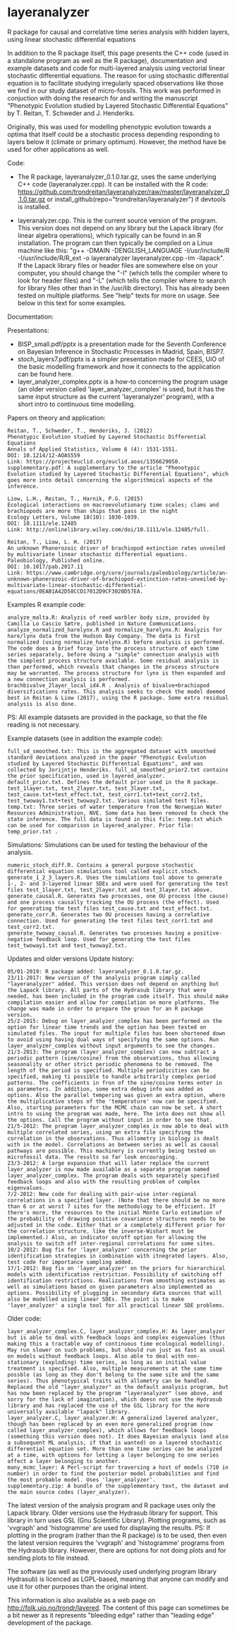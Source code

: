 # layeranalyzer
R package for causal and correlative time series analysis with hidden layers, using linear stochastic differential equations

In addition to the R package itself, this page presents the C++ code (used in a standalone program as well as the R package), documentation and example datasets and code for multi-layered analysis using vectorial linear stochastic differential equations. The reason for using stochastic differential equation is to facilitate studying irregularly spaced observations like those we find in our study dataset of micro-fossils. This work was performed in conjuction with doing the research for and writing the manuscript "Phenotypic Evolution studied by Layered Stochastic Differential Equations" by T. Reitan, T. Schweder and J. Henderiks.

Originally, this was used for modelling phenotypic evolution towards a optima that itself could be a stochastic process depending responding to layers below it (climate or primary optimum). However, the method have be used for other applications as well.


Code:

* The R package, layeranalyzer_0.1.0.tar.gz, uses the same underlying C++ code (layeranalyzer.cpp). It can be installed with the R code: https://github.com/trondreitan/layeranalyzer/raw/master/layeranalyzer_0.1.0.tar.gz or install_github(repo="trondreitan/layeranalyzer") if devtools is installed. 

* layeranalyzer.cpp. This is the current source version of the program. This version does not depend on any library but the Lapack library (for linear algebra operations), which typically can be found in an R installation. The program can then typically be compiled on a Linux machine like this: "g++ -DMAIN -DENGLISH_LANGUAGE -I/usr/include/R -I/usr/include/R/R_ext -o layeranalyzer layeranalyzer.cpp -lm -llapack". If the Lapack library files or header files are somewhere else on your computer, you should change the "-I" (which tells the compiler where to look for header files) and "-L" (which tells the compiler where to search for library files other than in the /usr/lib directory). This has already been tested on multiple platforms. See "help" texts for more on usage. See below in this text for some examples. 



Documentation:

Presentations:

* BISP_small.pdf/pptx is a presentation made for the Seventh Conference on Bayesian Inference in Stochastic Processes in Madrid, Spain, BISP7.
* stoch_layers7.pdf/pptx is a simpler presentation made for CEES, UiO of the basic modelling framework and how it connects to the application can be found here.
* layer_analyzer_complex.pptx is a how-to concerning the program usage (an older version called 'layer_analyzer_complex' is used, but it has the same input structure as the current 'layeranalyzer' program), with a short intro to continuous time modelling. 

Papers on theory and application:

    Reitan, T., Schweder, T., Henderiks, J. (2012)
    Phenotypic Evolution studied by Layered Stochastic Differential Equations
    Annals of Applied Statistics, Volume 6 (4): 1531-1551.
    DOI: 10.1214/12-AOAS559
    Link: https://projecteuclid.org/euclid.aoas/1356629050.
    supplementary.pdf: A supplementary to the article "Phenotypic Evolution studied by Layered Stochastic Differential Equations", which goes more into detail concerning the algorithmical aspects of the inference.

    Liow, L.H., Reitan, T., Harnik, P.G. (2015)
    Ecological interactions on macroevolutionary time scales; clams and brachiopods are more than ships that pass in the night
    Ecology Letters, Volume 18(10): 1030-1039.
    DOI: 10.1111/ele.12485
    Link: http://onlinelibrary.wiley.com/doi/10.1111/ele.12485/full.

    Reitan, T., Liow, L. H. (2017)
    An unknown Phanerozoic driver of brachiopod extinction rates unveiled by multivariate linear stochastic differential equations.
    Paleobiology, Published online.
    DOI: 10.1017/pab.2017.11
    Link: https://www.cambridge.org/core/journals/paleobiology/article/an-unknown-phanerozoic-driver-of-brachiopod-extinction-rates-unveiled-by-multivariate-linear-stochastic-differential-equations/0EAB1A42D58CCD17012D9CF3020D57EA.

Examples
R example code:

    analyze_malta.R: Analyzis of reed warbler body size, provided by Camilla Lo Cascio Sætre, published in Nature Communications.
    analyze_normalized_harelynx.R and normalize_harelynx.R: Analyzis for hare/lynx data from the Hudson Bay Company. The data is first normalized (using normalize_harelynx.R) before analysis is performed. The code does a brief foray into the process structure of each time series separately, before doing a "simple" connection analysis with the simplest process structure available. Some residual analysis is then performed, which reveals that changes in the process structure may be warranted. The process structure for lynx is then expanded and a new connection analysis is performed.
    brachbivalve_2layer_local_id4.R . Analysis of bivalve+brachiopod diversifications rates. This analysis seeks to check the model deemed best in Reitan & Liow (2017), using the R package. Some extra residual analysis is also done. 

PS: All example datasets are provided in the package, so that the file reading is not necessary.

Example datasets (see in addition the example code):

    full_sd_smoothed.txt: This is the aggregated dataset with smoothed standard deviations analyzed in the paper "Phenotypic Evolution studied by Layered Stochastic Differential Equations", and was collected by Jorijntje Henderiks. full_sd_smoothed_prior2.txt contains the prior specification, used in layered_analyzer.
    default_prior.txt. Defines the default prior used in the R package.
    test_1layer.txt, test_2layer.txt, test_3layer.txt, test_cause.txt+test_effect.txt, test_corr1.txt+test_corr2.txt, test_twoway1.txt+test_twoway2.txt. Various similated test files.
    temp.txt: Three series of water temperature from the Norwegian Water Resources Administration, NVE. Some data has been removed to check the state inference. The full data is found in this file: temp.txt which can be used for comparison in layered_analyzer. Prior file: temp_prior.txt . 

Simulations:
Simulations can be used for testing the behaviour of the analysis.

    numeric_stoch_diff.R. Contains a general purpose stochastic differential equation simulations tool called explicit.stoch.
    generate_1_2_3_layers.R. Uses the simulations tool above to generate 1-, 2- and 3-layered linear SDEs and were used for generating the test files test_1layer.txt, test_2layer.txt and test_3layer.txt above.
    generate_causal.R. Generates two processes, one OU process (the cause) and one process causally tracking the OU process (the effect). Used for generating the test files test_cause.txt and test_effect.txt.
    generate_corr.R. Generates two OU processes having a correlative connection. Used for generating the test files test_corr1.txt and test_corr2.txt.
    generate_twoway_causal.R. Generates two processes having a positive-negative feedback loop. Used for generating the test files test_twoway1.txt and test_twoway2.txt. 

Updates and older versions
Update history:

    05/01-2019: R package added: layeranalyzer_0.1.0.tar.gz.
    23/11-2017: New version of the analysis program simply called "layeranalyzer" added. This version does not depend on anything but the Lapack library. All parts of the Hydrasub library that were needed, has been included in the program code itself. This should make compilation easier and allow for compilation on more platforms. The change was made in order to prepare the groun for an R package version.
    25/2-2015: Debug on layer_analyzer_complex has been performed on the option for linear time trends and the option has been tested on simulated files. The input for multiple files has been shortened down to avoid using having dual ways of specifying the same options. Run layer_analyzer_complex without input arguments to see the changes.
    21/3-2013: The program (layer_analyzer_complex) can now subtract a periodic pattern (sine/cosine) from the observations, thus allowing seasonality or other strict periodic phenomena to be removed. The length of the period is specified. Multiple periodicities can be specified, making ti possible to handle arbitrarily complex period patterns. The coefficients in fron of the sine/cosine terms enter in as parameters. In addition, some extra debug info was added as options. Also the parallel tempering was given an extra option, where the multiplicative steps of the 'temperature' now can be specified. Also, starting parameters for the MCMC chain can now be set. A short intro to using the program was made, here. The into does not show all the options. Call the program without input in order to see that.
    21/5-2012: The program layer_analyzer_complex is now able to deal with multiple correlated series, using an extra file specifying the correlation in the observations. Thus allometry in biology is dealt with in the model. Correlations as between series as well as causal pathways are possible. This machinery is currently being tested on microfossil data. The results so far look encouraging.
    23/3-2012: A large expansion that will later replace the current layer_analyzer is now made available as a separate program named layer_analyzer_complex. The program deals with separately specified feedback loops and also with the resulting problem of complex eigenvalues.
    7/2-2012: New code for dealing with pair-wise inter-regional correlations in a specified layer. (Note that there should be no more than 6 or at worst 7 sites for the methodology to be efficient. If there's more, the resources to the initial Monte Carlo estimation of the probability of drawing positive covariance structures needs to be adjusted in the code. Either that or a completely different prior for the correlation structure, like the inverse-Wishart must be implemented.) Also, an indicator on/off option for allowing the analysis to switch off inter-regional correlations for some sites.
    10/2-2012: Bug fix for 'layer_analyzer' concerning the prior identification strategies in combination with itnegrated layers. Also, test code for importance sampling added.
    17/1-2012: Bug fix on 'layer_analyzer' on the priors for hierarchical models with identification restriction. Possibility of switching off identification restrictions. Realizations from smoothing estimates as well as simulations based on given parameters also implemented as options. Possibility of plugging in secondary data sources that will also be modelled using linear SDEs. The point is to make 'layer_analyzer' a single tool for all practical linear SDE problems. 

Older code:

    layer_analyzer_complex.C, layer_analyzer_complex.H: As layer_analyzer but is able to deal with feedback loops and complex eigenvalues (thus making this a tractable way of continuous time ecological modelling). May run slower on such problems, but should run just as fast as usual on models without feedback loops. Also able to deal with non-stationary (exploding) time series, as long as an initial value treatment is specified. Also, multiple measurements at the same time possble (as long as they don't belong to the same site and the same series). Thus phenotypical traits with allometry can be handled. Replaced the old "layer_analyzer" as the default analysis program, but has now been replaced by the program "layeranalyzer" (see above, and sorry for the lack of imagination), which doesn not use the Hydrasub library and has replaced the use of the GSL library for the more universally available "lapack" library.
    layer_analyzer.C, layer_analyzer.H: A generalized layered analyzer, though has been replaced by an even more generalized program (now called layer_analyzer_complex), which allows for feedback loops (something this version does not). It does Bayesian analysis (and also a subsequent ML analysis, if that is wanted) on a layered stochastic differential equation set. More than one time series can be analyzed at a time, with options for letting a layer belonging to one series affect a layer belonging to another.
    many_mcmc_layer: A Perl-script for traversing a host of models (710 in number) in order to find the posterior model probabilities and find the most probable model. Uses 'layer_analyzer'.
    supplementary.zip: A bundle of the supplementary text, the dataset and the main source codes (layer_analyzer). 

The latest version of the analysis program and R package uses only the Lapack library. Older versions use the Hydrasub library for support. This library in turn uses GSL (Gnu Scientific Library). Plotting programs, such as 'vvgraph' and 'histogramme' are used for displaying the results. PS: If plotting in the program (rather than the R package) is to be used, then even the latest version requires the 'vvgraph' and 'histogramme' programs from the Hydrasub library. However, there are options for not doing plots and for sending plots to file instead.

The software (as well as the previously used underlying program library Hydrasub) is licenced as LGPL-based, meaning that anyone can modify and use it for other purposes than the original intent. 

This information is also available as a web page on http://folk.uio.no/trondr/layered. The content of this page can sometimes be a bit newer as it represents "bleeding edge" rather than "leading edge" development of the package.
